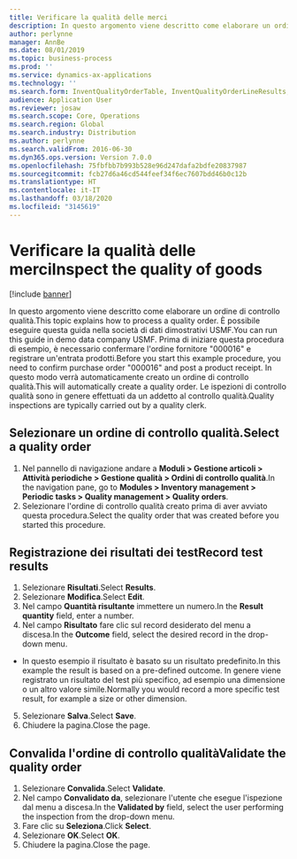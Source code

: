 ```yaml
---
title: Verificare la qualità delle merci
description: In questo argomento viene descritto come elaborare un ordine di controllo qualità.
author: perlynne
manager: AnnBe
ms.date: 08/01/2019
ms.topic: business-process
ms.prod: ''
ms.service: dynamics-ax-applications
ms.technology: ''
ms.search.form: InventQualityOrderTable, InventQualityOrderLineResults, HcmWorkerLookUp
audience: Application User
ms.reviewer: josaw
ms.search.scope: Core, Operations
ms.search.region: Global
ms.search.industry: Distribution
ms.author: perlynne
ms.search.validFrom: 2016-06-30
ms.dyn365.ops.version: Version 7.0.0
ms.openlocfilehash: 75fbfbb7b993b528e96d247dafa2bdfe20837987
ms.sourcegitcommit: fcb27d6a46cd544feef34f6ec7607bdd46b0c12b
ms.translationtype: HT
ms.contentlocale: it-IT
ms.lasthandoff: 03/18/2020
ms.locfileid: "3145619"
---
```

# <a name="inspect-the-quality-of-goods"></a><span data-ttu-id="fd09e-103">Verificare la qualità delle merci</span><span class="sxs-lookup"><span data-stu-id="fd09e-103">Inspect the quality of goods</span></span>

[!include [banner](../../includes/banner.md)]

<span data-ttu-id="fd09e-104">In questo argomento viene descritto come elaborare un ordine di controllo qualità.</span><span class="sxs-lookup"><span data-stu-id="fd09e-104">This topic explains how to process a quality order.</span></span> <span data-ttu-id="fd09e-105">È possibile eseguire questa guida nella società di dati dimostrativi USMF.</span><span class="sxs-lookup"><span data-stu-id="fd09e-105">You can run this guide in demo data company USMF.</span></span> <span data-ttu-id="fd09e-106">Prima di iniziare questa procedura di esempio, è necessario confermare l'ordine fornitore "000016" e registrare un'entrata prodotti.</span><span class="sxs-lookup"><span data-stu-id="fd09e-106">Before you start this example procedure, you need to confirm purchase order "000016" and post a product receipt.</span></span> <span data-ttu-id="fd09e-107">In questo modo verrà automaticamente creato un ordine di controllo qualità.</span><span class="sxs-lookup"><span data-stu-id="fd09e-107">This will automatically create a quality order.</span></span> <span data-ttu-id="fd09e-108">Le ispezioni di controllo qualità sono in genere effettuati da un addetto al controllo qualità.</span><span class="sxs-lookup"><span data-stu-id="fd09e-108">Quality inspections are typically carried out by a quality clerk.</span></span>


## <a name="select-a-quality-order"></a><span data-ttu-id="fd09e-109">Selezionare un ordine di controllo qualità.</span><span class="sxs-lookup"><span data-stu-id="fd09e-109">Select a quality order</span></span>
1. <span data-ttu-id="fd09e-110">Nel pannello di navigazione andare a **Moduli > Gestione articoli > Attività periodiche > Gestione qualità > Ordini di controllo qualità**.</span><span class="sxs-lookup"><span data-stu-id="fd09e-110">In the navigation pane, go to **Modules > Inventory management > Periodic tasks > Quality management > Quality orders**.</span></span>
2. <span data-ttu-id="fd09e-111">Selezionare l'ordine di controllo qualità creato prima di aver avviato questa procedura.</span><span class="sxs-lookup"><span data-stu-id="fd09e-111">Select the quality order that was created before you started this procedure.</span></span>  

## <a name="record-test-results"></a><span data-ttu-id="fd09e-112">Registrazione dei risultati dei test</span><span class="sxs-lookup"><span data-stu-id="fd09e-112">Record test results</span></span>
1. <span data-ttu-id="fd09e-113">Selezionare **Risultati**.</span><span class="sxs-lookup"><span data-stu-id="fd09e-113">Select **Results**.</span></span>
2. <span data-ttu-id="fd09e-114">Selezionare **Modifica**.</span><span class="sxs-lookup"><span data-stu-id="fd09e-114">Select **Edit**.</span></span>
3. <span data-ttu-id="fd09e-115">Nel campo **Quantità risultante** immettere un numero.</span><span class="sxs-lookup"><span data-stu-id="fd09e-115">In the **Result quantity** field, enter a number.</span></span>
4. <span data-ttu-id="fd09e-116">Nel campo **Risultato** fare clic sul record desiderato del menu a discesa.</span><span class="sxs-lookup"><span data-stu-id="fd09e-116">In the **Outcome** field, select the desired record in the drop-down menu.</span></span>  
- <span data-ttu-id="fd09e-117">In questo esempio il risultato è basato su un risultato predefinito.</span><span class="sxs-lookup"><span data-stu-id="fd09e-117">In this example the result is based on a pre-defined outcome.</span></span> <span data-ttu-id="fd09e-118">In genere viene registrato un risultato del test più specifico, ad esempio una dimensione o un altro valore simile.</span><span class="sxs-lookup"><span data-stu-id="fd09e-118">Normally you would record a more specific test result, for example a size or other dimension.</span></span>  
5. <span data-ttu-id="fd09e-119">Selezionare **Salva**.</span><span class="sxs-lookup"><span data-stu-id="fd09e-119">Select **Save**.</span></span>
6. <span data-ttu-id="fd09e-120">Chiudere la pagina.</span><span class="sxs-lookup"><span data-stu-id="fd09e-120">Close the page.</span></span>

## <a name="validate-the-quality-order"></a><span data-ttu-id="fd09e-121">Convalida l'ordine di controllo qualità</span><span class="sxs-lookup"><span data-stu-id="fd09e-121">Validate the quality order</span></span>
1. <span data-ttu-id="fd09e-122">Selezionare **Convalida**.</span><span class="sxs-lookup"><span data-stu-id="fd09e-122">Select **Validate**.</span></span>
2. <span data-ttu-id="fd09e-123">Nel campo **Convalidato da**, selezionare l'utente che esegue l'ispezione dal menu a discesa.</span><span class="sxs-lookup"><span data-stu-id="fd09e-123">In the **Validated by** field, select the user performing the inspection from the drop-down menu.</span></span>  
3. <span data-ttu-id="fd09e-124">Fare clic su **Seleziona**.</span><span class="sxs-lookup"><span data-stu-id="fd09e-124">Click **Select**.</span></span>
4. <span data-ttu-id="fd09e-125">Selezionare **OK**.</span><span class="sxs-lookup"><span data-stu-id="fd09e-125">Select **OK**.</span></span>
5. <span data-ttu-id="fd09e-126">Chiudere la pagina.</span><span class="sxs-lookup"><span data-stu-id="fd09e-126">Close the page.</span></span>

